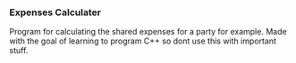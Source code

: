 ### Expenses Calculater
Program for calculating the shared expenses for a party for example.
Made with the goal of learning to program C++ so dont use this with important stuff.
